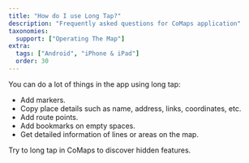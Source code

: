 ```yaml
---
title: "How do I use Long Tap?"
description: "Frequently asked questions for CoMaps application"
taxonomies:
  support: ["Operating The Map"]
extra:
  tags: ["Android", "iPhone & iPad"]
  order: 30
---
```


You can do a lot of things in the app using long tap:

* Add markers.  
* Copy place details such as name, address, links, coordinates, etc.  
* Add route points.  
* Add bookmarks on empty spaces.  
* Get detailed information of lines or areas on the map.

Try to long tap in CoMaps to discover hidden features.
